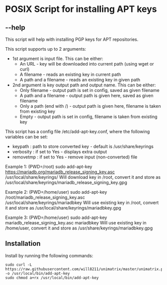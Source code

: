 # POSIX Script for installing APT keys
## --help
This script will help with installing PGP keys for APT repositories.

This script supports up to 2 arguments:
  - 1st argument is input file. This can be either:
    - An URL - key will be downloaded into current path (using wget or curl)
    - A filename - reads an existing key in current path
    - A path and a filename - reads an existing key in given path
  - 2nd argument is key output path and output name. This can be either:
    - Only filename - output path is set in config, saved as given filename
    - A path and a filename - output path is given here, saved as given filename
    - Only a path (end with /) - output path is given here, filename is taken from existing key
    - Empty - output path is set in config, filename is taken from existing key

This script has a config file /etc/add-apt-key.conf, where the following variables can be set:
  - keypath   : path to store converted key - default is /usr/share/keyrings
  - verbosity : if set to Yes - displays extra output
  - removetmp : if set to Yes - remove input (non-converted) file

Example 1: (PWD=/root)
  sudo add-apt-key https://mariadb.org/mariadb_release_signing_key.asc /usr/local/share/keyrings/
Will download key in /root, convert it and store as /usr/local/share/keyrings/mariadb_release_signing_key.gpg

Example 2: (PWD=/home/user)
  sudo add-apt-key /root/mariadb_release_signing_key.asc /usr/local/share/keyrings/mariadbkey
Will use existing key in /root, convert it and store as /usr/local/share/keyrings/mariadbkey.gpg

Example 3: (PWD=/home/user)  sudo add-apt-key mariadb_release_signing_key.asc mariadbkey
Will use existing key in /home/user, convert it and store as /usr/share/keyrings/mariadbkey.gpg

## Installation
Install by running the following commands:

    sudo curl -L https://raw.githubusercontent.com/will8211/unimatrix/master/unimatrix.py -o /usr/local/bin/add-apt-key
    sudo chmod a+rx /usr/local/bin/add-apt-key
